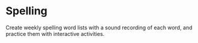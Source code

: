 # Spelling

Create weekly spelling word lists with a sound recording of each word, and practice them with interactive activities. 